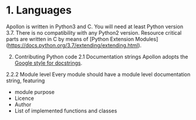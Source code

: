 # 1. Languages
Apollon is written in Python3 and C. 
You will need at least Python version 3.7. There is no compatibility with any
Python2 version.
Resource critical parts are written in C by means of [Python Extension Modules]
(https://docs.python.org/3.7/extending/extending.html).

2. Contributing Python code
2.1 Documentation strings
Apollon adopts the [Google style for docstrings](https://google.github.io/styleguide/pyguide.html#comments).

2.2.2 Module level
Every module should have a module level documentation string, featuring
* module purpose
* Licence
* Author
* List of implemented functions and classes
